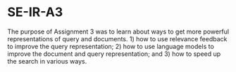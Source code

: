 # SE-IR-A3
The	purpose	of	Assignment	3 was	to	learn	about ways	to	get	more	powerful	representations	of	query	and	documents. 1)	how	to use	relevance	feedback to	improve	 the query	representation;	2) how	to	use	language	models	to	improve	the	document	and	query	representation;	and	3)	how	to	speed	up	the	search	in	various	ways.
